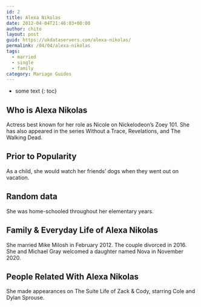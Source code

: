 ```yaml
---
id: 2
title: Alexa Nikolas
date: 2012-04-04T21:46:03+00:00
author: chito
layout: post
guid: https://ukdataservers.com/alexa-nikolas/
permalink: /04/04/alexa-nikolas  
tags:
  - married
  - single
  - family
category: Mariage Guides
---
```


* some text
{: toc}


## Who is  Alexa Nikolas



Actress best known for her role as Nicole on Nickelodeon&#8217;s Zoey 101. She has also appeared in the series Without a Trace, Revelations, and The Walking Dead. 

      
      
      
## Prior to Popularity 



As a child, she would watch her friends&#8217; dogs when they went out on vacation. 

      
      
      
## Random data 



She was home-schooled throughout her elementary years. 

      
      
      
## Family & Everyday Life of Alexa Nikolas



She married Mike Milosh in February 2012. The couple divorced in 2016. She and Michael Gray welcomed a daughter named Nova in November 2020.

      
      
      
## People Related With  Alexa Nikolas



She made appearances on The Suite Life of Zack & Cody, starring Cole and Dylan Sprouse. 

      
    
  



    
    
  
